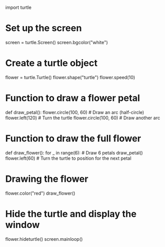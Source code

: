 import turtle

# Set up the screen
screen = turtle.Screen()
screen.bgcolor("white")

# Create a turtle object
flower = turtle.Turtle()
flower.shape("turtle")
flower.speed(10)

# Function to draw a flower petal
def draw_petal():
    flower.circle(100, 60)  # Draw an arc (half-circle)
    flower.left(120)        # Turn the turtle
    flower.circle(100, 60)  # Draw another arc

# Function to draw the full flower
def draw_flower():
    for _ in range(6):      # Draw 6 petals
        draw_petal()
        flower.left(60)     # Turn the turtle to position for the next petal

# Drawing the flower
flower.color("red")
draw_flower()

# Hide the turtle and display the window
flower.hideturtle()
screen.mainloop()
